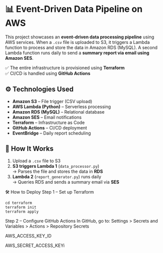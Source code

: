 # 📊 Event-Driven Data Pipeline on AWS

This project showcases an **event-driven data processing pipeline** using AWS services. When a `.csv` file is uploaded to S3, it triggers a Lambda function to process and store the data in Amazon RDS (MySQL). A second Lambda function runs daily to send a **summary report via email using Amazon SES**.

✅ The entire infrastructure is provisioned using **Terraform**  
✅ CI/CD is handled using **GitHub Actions**



## ⚙️ Technologies Used

- **Amazon S3** – File trigger (CSV upload)
- **AWS Lambda (Python)** – Serverless processing
- **Amazon RDS (MySQL)** – Relational database
- **Amazon SES** – Email notifications
- **Terraform** – Infrastructure as Code
- **GitHub Actions** – CI/CD deployment
- **EventBridge** – Daily report scheduling

## 🚀 How It Works

1. Upload a `.csv` file to S3
2. **S3 triggers Lambda 1** (`data_processor.py`)  
   → Parses the file and stores the data in **RDS**
3. **Lambda 2** (`report_generator.py`) runs daily  
   → Queries RDS and sends a summary email via **SES**

🛠️ How to Deploy
Step 1 – Set up Terraform

```
cd terraform
terraform init
terraform apply
```

Step 2 – Configure GitHub Actions
In GitHub, go to:
Settings > Secrets and Variables > Actions > Repository Secrets


AWS_ACCESS_KEY_ID

AWS_SECRET_ACCESS_KEYi
